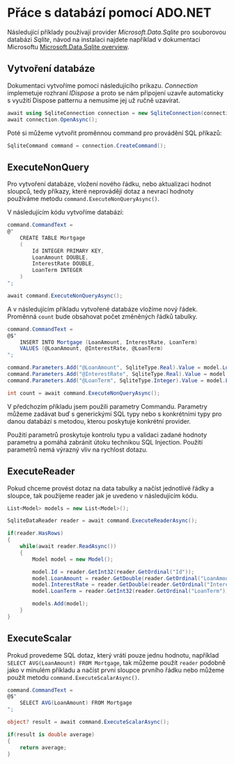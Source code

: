 # Přáce s databází pomocí ADO.NET

Následující příklady používají provider *Microsoft.Data.Sqlite* pro souborovou databázi *Sqlite*, návod na instalaci najdete například v dokumentaci Microsoftu [Microsoft.Data.Sqlite overview](https://learn.microsoft.com/en-us/dotnet/standard/data/sqlite/?tabs=netcore-cli).

## Vytvoření databáze

Dokumentaci vytvoříme pomocí následujícího príkazu. *Connection* implemetuje rozhraní *IDispose* a proto se nám připojení uzavře automaticky s využití Dispose patternu a nemusíme jej už ručně uzavírat.

```csharp
await using SqliteConnection connection = new SqliteConnection(connectionString);
await connection.OpenAsync();
```

Poté si můžeme vytvořit proměnnou command pro provádění SQL příkazů:

```csharp
SqliteCommand command = connection.CreateCommand();
```

## ExecuteNonQuery

Pro vytvoření databáze, vložení nového řádku, nebo aktualizaci hodnot sloupců, tedy příkazy, které neprovádějí dotaz a nevrací hodnoty používáme metodu ```command.ExecuteNonQueryAsync()```. 

V následujícím kódu vytvoříme databází:

```csharp
command.CommandText =
@"
    CREATE TABLE Mortgage 
    (
        Id INTEGER PRIMARY KEY, 
        LoanAmount DOUBLE,
        InterestRate DOUBLE,
        LoanTerm INTEGER
    )
";

await command.ExecuteNonQueryAsync();
```

A v následujícím příkladu vytvořené databáze vložíme nový řádek. Proměnná ```count``` bude obsahovat počet změněných řádků tabulky.

```csharp
command.CommandText =
@$"
    INSERT INTO Mortgage (LoanAmount, InterestRate, LoanTerm)
    VALUES (@LoanAmount, @InterestRate, @LoanTerm)
";

command.Parameters.Add("@LoanAmount", SqliteType.Real).Value = model.LoanAmount;
command.Parameters.Add("@InterestRate", SqliteType.Real).Value = model.InterestRate;
command.Parameters.Add("@LoanTerm", SqliteType.Integer).Value = model.LoanTerm;

int count = await command.ExecuteNonQueryAsync();
```

V předchozím příkladu jsem použili parametry Commandu. Parametry můžeme zadávat buď s generickými SQL typy nebo s konkrétními typy pro danou databází s metodou, kterou poskytuje konkrétní provider. 

Použití parametrů proskytuje kontrolu typu a validaci zadané hodnoty parametru a pomáhá zabránit útoku technikou SQL Injection. Použití parametrů nemá výrazný vliv na rychlost dotazu.


## ExecuteReader

Pokud chceme provést dotaz na data tabulky a načíst jednotlivé řádky a sloupce, tak použijeme reader jak je uvedeno v následujícím kódu. 

```csharp
List<Model> models = new List<Model>();

SqliteDataReader reader = await command.ExecuteReaderAsync();

if(reader.HasRows)
{
    while(await reader.ReadAsync())
    {
        Model model = new Model();

        model.Id = reader.GetInt32(reader.GetOrdinal("Id"));
        model.LoanAmount = reader.GetDouble(reader.GetOrdinal("LoanAmount"));
        model.InterestRate = reader.GetDouble(reader.GetOrdinal("InterestRate"));
        model.LoanTerm = reader.GetInt32(reader.GetOrdinal("LoanTerm"));

        models.Add(model);
    }
}
```

## ExecuteScalar

Prokud provedeme SQL dotaz, který vrátí pouze jednu hodnotu, například ```SELECT AVG(LoanAmount) FROM Mortgage```, tak můžeme použít ```reader``` podobně jako v minulém příkladu a načíst první sloupce prvního řádku nebo můžeme použít metodu ```command.ExecuteScalarAsync()```.

```csharp
command.CommandText =
@$"
    SELECT AVG(LoanAmount) FROM Mortgage
";

object? result = await command.ExecuteScalarAsync();

if(result is double average)
{
    return average;
}
```
